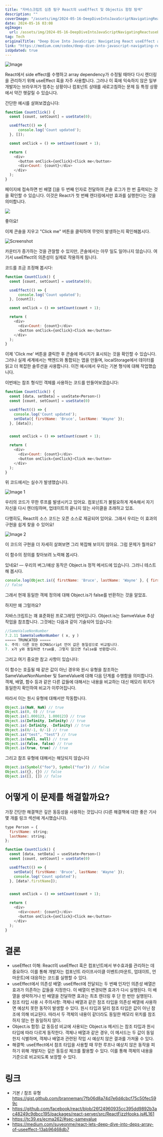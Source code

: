 ```yaml
---
title: "자바스크립트 심층 탐구 React의 useEffect 및 Objectis 함정 탐색"
description: ""
coverImage: "/assets/img/2024-05-16-DeepDiveIntoJavaScriptNavigatingReactuseEffectandtheObjectisTrap_0.png"
date: 2024-05-16 03:08
ogImage: 
  url: /assets/img/2024-05-16-DeepDiveIntoJavaScriptNavigatingReactuseEffectandtheObjectisTrap_0.png
tag: Tech
originalTitle: "Deep Dive Into JavaScript: Navigating React useEffect and the Object.is Trap"
link: "https://medium.com/codex/deep-dive-into-javascript-navigating-react-useeffect-and-the-object-is-trap-5575a78cf5d3"
isUpdated: true
---
```






![Image](/assets/img/2024-05-16-DeepDiveIntoJavaScriptNavigatingReactuseEffectandtheObjectisTrap_0.png)

React에서 side effect를 수행하고 array dependency가 수정될 때마다 다시 렌더링을 관리하기 위해 useEffect 훅을 자주 사용합니다. 그러나 이 훅에 익숙하지 않은 일부 개발자는 브라우저가 멈추는 상황이나 컴포넌트 상태를 새로고침하는 문제 등 특정 상황에서 약간 헷갈릴 수 있습니다.

간단한 예시를 살펴보겠습니다:

```js
function CountClick() {
  const [count, setCount] = useState(0);

  useEffect(() => {
      console.log('Count updated');
  }, []);

  const onClick = () => setCount(count + 1);

  return (
    <div>
      <button onClick={onClick}>Click me</button>
      <div>Count: {count}</div>
    </div>
  );
}
```



페이지에 접속하면 빈 배열 []을 두 번째 인자로 전달하여 콘솔 로그가 한 번 출력되는 것을 확인할 수 있습니다. 이것은 React가 첫 번째 렌더링에서만 효과를 실행한다는 것을 의미합니다.

<img src="/assets/img/2024-05-16-DeepDiveIntoJavaScriptNavigatingReactuseEffectandtheObjectisTrap_1.png" />

좋아요!

이제 콘솔을 지우고 "Click me" 버튼을 클릭하여 무엇이 발생하는지 확인해봅시다.




![Screenshot](/assets/img/2024-05-16-DeepDiveIntoJavaScriptNavigatingReactuseEffectandtheObjectisTrap_2.png)

카운터가 증가하는 것을 관찰할 수 있지만, 콘솔에서는 아무 일도 일어나지 않습니다. 여기서 useEffect의 의존성이 실제로 작용하게 됩니다.

코드를 조금 조정해 봅시다:

```js
function CountClick() {
  const [count, setCount] = useState(0);

  useEffect(() => {
      console.log('Count updated');
  }, [count]);

  const onClick = () => setCount(count + 1);

  return (
    <div>
      <div>Count: {count}</div>
      <button onClick={onClick}>Click me</button>
    </div>
  );
}
```



이제 'Click me' 버튼을 클릭한 후 콘솔에 메시지가 표시되는 것을 확인할 수 있습니다. 그러나 실제 세계에서는 백엔드와 통합되는 앱을 만들며, localStorage에서 데이터를 읽고 더 복잡한 솔루션을 사용합니다. 이전 예시에서 우리는 기본 형식에 대해 작업했습니다.

이번에는 참조 형식인 객체를 사용하는 코드를 만들어보겠습니다:

```js
function CountClick() {
  const [data, setData] = useState<Person>()
  const [count, setCount] = useState(0)

  useEffect(() => {
    console.log('Count updated');
    setData({ firstName: 'Bruce', lastName: 'Wayne' });
  }, [data]);


  const onClick = () => setCount(count + 1);

  return (
    <div>
      <div>Count: {count}</div>
      <button onClick={onClick}>Click me</button>
    </div>
  );
}
```

위 코드에서는 실수가 발생했습니다.




![Image 1](/assets/img/2024-05-16-DeepDiveIntoJavaScriptNavigatingReactuseEffectandtheObjectisTrap_3.png)

우리의 코드가 무한 루프를 발생시키고 있어요. 컴포넌트가 불필요하게 계속해서 자기 자신을 다시 렌더링하며, 업데이트의 끝나지 않는 사이클을 초래하고 있죠.

다행히도, React의 소스 코드는 오픈 소스로 제공되어 있어요. 그래서 우리는 이 효과의 구현을 쉽게 찾을 수 있어요!

![Image 2](/assets/img/2024-05-16-DeepDiveIntoJavaScriptNavigatingReactuseEffectandtheObjectisTrap_4.png)




이 코드의 구현을 더 자세히 살펴보면 그리 복잡해 보이지 않아요. 그럼 문제가 뭘까요?

이 함수의 정의를 찾아보려 노력해 봅시다.

있네요! — 우리의 버그/예상 동작은 Object.is 정적 메서드에 있습니다. 그러니 테스트해 봅시다.

```js
console.log(Object.is({ firstName: 'Bruce', lastName: 'Wayne' }, { firstName: 'Bruce', lastName: 'Wayne' }));
// false
```



그래서 현재 동일한 객체 정의에 대해 Object.is가 false를 반환하는 것을 알았죠.

하지만 왜 그럴까요?

자바스크립트는 꽤 표준화된 프로그래밍 언어입니다. Object.is는 SamveValue 추상 작업을 참조합니다. 그것에는 다음과 같이 기술되어 있습니다:

```js
//SameValueNonNumber
7.2.11 SameValueNonNumber ( x, y )
===== TRUNCATED =====
6. 주의: 다른 모든 ECMAScript 언어 값은 동일성으로 비교됩니다.
7. x가 y와 동일하면 true를, 그렇지 않으면 false를 반환합니다.
```



그리고 여기 중요한 참고 사항이 있습니다:

이 함수는 호출될 때 같은 값이 아닌 경우와 원시 유형을 참조하는 SameValueNonNumber 및 SameValue에 대해 다음 단계를 수행함을 의미합니다. 객체, 배열, 함수 등과 같은 다른 값들에 대해서는 내용을 비교하는 대신 메모리 위치가 동일한지 확인하여 비교가 이루어집니다.

따라서 이는 원시 유형에 대해서만 작동합니다.

```js
Object.is(NaN, NaN) // true
Object.is(0, 0) // true
Object.is(1.000123, 1.000123) // true
Object.is(Infinity, Infinity) // true
Object.is(-Infinity, -Infinity) // true
Object.is(0/-1, 0/-1) // true
Object.is("test", "test") // true
Object.is(null, null) // true
Object.is(false, false) // true
Object.is(true, true) // true
```



그리고 참조 유형에 대해서는 해당되지 않습니다

```js
Object.is(Symbol("foo"), Symbol("foo")) // false
Object.is({}, {}) // false
Object.is([], []) // false
```

# 어떻게 이 문제를 해결할까요?

가장 간단한 해결책은 깊은 동등성을 사용하는 것입니다 (다른 해결책에 대한 좋은 기사 몇 개를 링크 섹션에 게시했습니다).



```js
type Person = {
  firstName: string;
  lastName: string;
};

function CountClick() {
  const [data, setData] = useState<Person>()
  const [count, setCount] = useState(0)

  useEffect(() => {
    setData({ firstName: 'Bruce', lastName: 'Wayne' });
    console.log('Count updated');
  }, [data?.firstName]);


  const onClick = () => setCount(count + 1);

  return (
    <div>
      <div>count: {count}</div>
      <button onClick={onClick}>Click me</button>
    </div>
  );
}
```

# 결론

- useEffect 이해: React의 useEffect 훅은 컴포넌트에서 부수효과를 관리하는 데 중요하다. 이를 통해 개발자는 컴포넌트 라이프사이클 이벤트(마운트, 업데이트, 언마운트)에 대응하는 코드를 실행할 수 있다.
- useEffect에서 의존성 배열: useEffect에 전달되는 두 번째 인자인 의존성 배열은 효과가 의존하는 값들을 지정한다. 이 배열이 변경되면 효과가 다시 실행된다. 이 배열을 생략하거나 빈 배열을 전달하면 효과는 최초 렌더링 후 단 한 번만 실행된다.
- 참조 타입 사용 시 주의사항: 객체나 배열과 같은 참조 타입을 의존성 배열에 사용하면 예상치 못한 동작이 발생할 수 있다. 원시 타입과 달리 참조 타입은 값이 아닌 참조에 의해 비교된다. 따라서 두 객체의 내용이 같더라도 동일한 메모리 위치를 참조하지 않는 한 동일하지 않다.
- Object.is 함정: 값 동등성 비교에 사용되는 Object.is 메서드는 참조 타입과 원시 타입에 따라 다르게 동작한다. 객체나 배열과 같은 경우, 이 메서드는 두 값이 동일한지 식별하며, 객체나 배열과 관련된 작업 시 예상치 않은 결과를 가져올 수 있다.
- 해결책: useEffect에서 참조 타입을 사용할 때 무한 루프나 예상치 않은 동작을 피하기 위해 개발자는 깊은 동등성 체크를 활용할 수 있다. 이를 통해 객체의 내용을 기준으로 비교되도록 보장할 수 있다.

# 링크



- 기본 / 참조 유형 https://gist.github.com/branneman/7fb06d8a74d7e6d4cbcf75c50fec599c
- https://github.com/facebook/react/blob/26f24960935cc395dd9892b3ac48249c9dbcc195/packages/react-server/src/ReactFizzHooks.js#L161
- https://tc39.es/ecma262/#sec-samevalue
- https://medium.com/suyeonme/react-lets-deep-dive-into-deps-array-of-useeffect-13ab96468db7